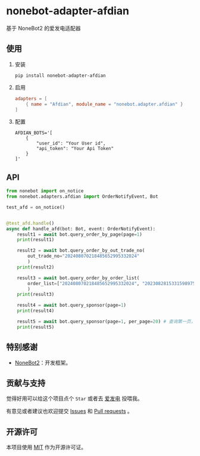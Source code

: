 # nonebot-adapter-afdian

基于 NoneBot2 的爱发电适配器

## 使用

1.  安装
    ```shell
    pip install nonebot-adapter-afdian
    ```

2.  启用
    ```toml
    adapters = [
        { name = "Afdian", module_name = "nonebot.adapter.afdian" }
    ]
    ```

3.  配置
    ```dotenv
    AFDIAN_BOTS='[
        {
            "user_id": "Your User id",
            "api_token": "Your Api Token"
        }
    ]'
    ```

## API

```python
from nonebot import on_notice
from nonebot.adapters.afdian import OrderNotifyEvent, Bot

test_afd = on_notice()


@test_afd.handle()
async def handle_afd(bot: Bot, event: OrderNotifyEvent):
    result1 = await bot.query_order_by_page(page=1)
    print(result1)

    result2 = await bot.query_order_by_out_trade_no(
        out_trade_no="202408070218485652995332024"
        )
    print(result2)

    result3 = await bot.query_order_by_order_list(
        order_list=["202408070218485652995332024", "202308281533159897535713113"]
        )
    print(result3)

    result4 = await bot.query_sponsor(page=1)
    print(result4)

    result5 = await bot.query_sponsor(page=1, per_page=20) # 查询第一页，每页20个
    print(result5)
```

## 特别感谢

- [NoneBot2](https://github.com/nonebot/nonebot2)：开发框架。

## 贡献与支持

觉得好用可以给这个项目点个 `Star` 或者去 [爱发电](https://afdian.net/a/17TheWord) 投喂我。

有意见或者建议也欢迎提交 [Issues](https://github.com/MineGraphCN/nonebot-adapter-afdian/issues)
和 [Pull requests](https://github.com/MineGraphCN/nonebot-adapter-afdian/pulls) 。

## 开源许可

本项目使用 [MIT](./LICENSE) 作为开源许可证。

